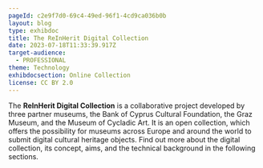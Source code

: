 ```yaml
---
pageId: c2e9f7d0-69c4-49ed-96f1-4cd9ca036b0b
layout: blog
type: exhibdoc
title: The ReInHerit Digital Collection
date: 2023-07-18T11:33:39.917Z
target-audience:
  - PROFESSIONAL
theme: Technology
exhibdocsection: Online Collection
license: CC BY 2.0
---
```

The **ReInHerit Digital Collection** is a collaborative project developed by three partner museums, the Bank of Cyprus Cultural Foundation, the Graz Museum, and the Museum of Cycladic Art. It is an open collection, which offers the possibility for museums across Europe and around the world to submit digital cultural heritage objects. Find out more about the digital collection, its concept, aims, and the technical background in the following sections.